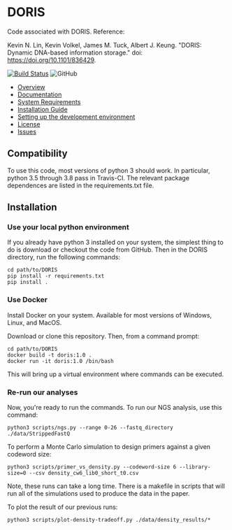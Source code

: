# DORIS

Code associated with DORIS. Reference: 

Kevin N. Lin, Kevin Volkel, James M. Tuck, Albert J. Keung. "DORIS: Dynamic DNA-based information storage." doi: https://doi.org/10.1101/836429.

[![Build Status](https://travis-ci.com/jamesmtuck/DORIS.svg?token=rCvdBqMzwWyNvxxUUbSh&branch=master)](https://travis-ci.com/jamesmtuck/DORIS)
![GitHub](https://img.shields.io/github/license/jamesmtuck/DORIS)

- [Overview](#overview)
- [Documentation](#documentation)
- [System Requirements](#system-requirements)
- [Installation Guide](#installation-guide)
- [Setting up the development environment](#setting-up-the-development-environment)
- [License](#license)
- [Issues](https://github.com/jamesmtuck/DORIS/issues)


## Compatibility

To use this code, most versions of python 3 should work. In particular, python 3.5 through 3.8 pass in Travis-CI. The relevant package dependences are listed in the requirements.txt file. 

## Installation 

### Use your local python environment
If you already have python 3 installed on your system, the simplest thing to do is download or checkout the code from GitHub.  Then in the DORIS directory, run the following commands:

    cd path/to/DORIS
    pip install -r requirements.txt
    pip install .

### Use Docker

Install Docker on your system. Available for most versions of Windows, Linux, and MacOS.

Download or clone this repository. Then, from a command prompt:

    cd path/to/DORIS
    docker build -t doris:1.0 .
    docker run -it doris:1.0 /bin/bash

This will bring up a virtual environment where commands can be executed. 

### Re-run our analyses

Now, you're ready to run the commands. To run our NGS analysis, use this command:

    python3 scripts/ngs.py --range 0-26 --fastq_directory ./data/StrippedFastQ

To perform a Monte Carlo simulation to design primers against a given codeword size:

    python3 scripts/primer_vs_density.py --codeword-size 6 --library-size=0 --csv density_cw6_lib0_short_t0.csv

Note, these runs can take a long time.  There is a makefile in scripts that will run all of the simulations used to produce the data in the paper.

To plot the result of our previous runs:

    python3 scripts/plot-density-tradeoff.py ./data/density_results/*
